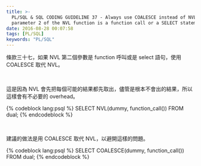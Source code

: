 ```yaml
---
title: >-
  PL/SQL & SQL CODING GUIDELINE 37 - Always use COALESCE instead of NVL, if
  parameter 2 of the NVL function is a function call or a SELECT statement
date: 2016-08-28 00:07:58
tags: [PL/SQL]
keywords: "PL/SQL"
---
```


條款三十七，如果 NVL 第二個參數是 function 呼叫或是 select 語句，使用 COALESCE 取代 NVL。  

<!-- More -->

<br/>


這是因為 NVL 會先把每個可能的結果都先取出，儘管是根本不會出的結果，所以這樣會有不必要的 overhead。  

{% codeblock lang:psql %}
SELECT NVL(dummy, function_call()) 
FROM dual;
{% endcodeblock %}

<br/>


建議的做法是用 COALESCE 取代 NVL，以避開這樣的問題。  

{% codeblock lang:psql %}
SELECT COALESCE(dummy, function_call()) 
FROM dual;
{% endcodeblock %}
